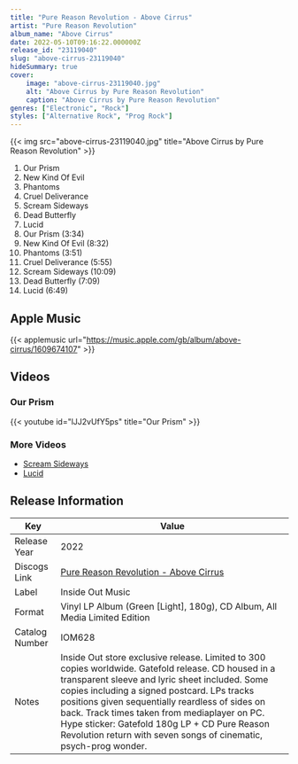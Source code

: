 ```yaml
---
title: "Pure Reason Revolution - Above Cirrus"
artist: "Pure Reason Revolution"
album_name: "Above Cirrus"
date: 2022-05-10T09:16:22.000000Z
release_id: "23119040"
slug: "above-cirrus-23119040"
hideSummary: true
cover:
    image: "above-cirrus-23119040.jpg"
    alt: "Above Cirrus by Pure Reason Revolution"
    caption: "Above Cirrus by Pure Reason Revolution"
genres: ["Electronic", "Rock"]
styles: ["Alternative Rock", "Prog Rock"]
---
```


{{< img src="above-cirrus-23119040.jpg" title="Above Cirrus by Pure Reason Revolution" >}}

<!-- section break -->

1. Our Prism
2. New Kind Of Evil
3. Phantoms
4. Cruel Deliverance
5. Scream Sideways
6. Dead Butterfly
7. Lucid
8. Our Prism (3:34)
9. New Kind Of Evil (8:32)
10. Phantoms (3:51)
11. Cruel Deliverance (5:55)
12. Scream Sideways (10:09)
13. Dead Butterfly (7:09)
14. Lucid (6:49)

<!-- section break -->




## Apple Music
{{< applemusic url="https://music.apple.com/gb/album/above-cirrus/1609674107" >}}





## Videos
### Our Prism
{{< youtube id="lJJ2vUfY5ps" title="Our Prism" >}}<br>

### More Videos

- [Scream Sideways](https://www.youtube.com/watch?v=DMZuXRR4Mzw)
- [Lucid](https://www.youtube.com/watch?v=usmXukkRXRI)


## Release Information
|  Key           | Value                                                |
| ---------------| ---------------------------------------------------- |
| Release Year   | 2022                                   |
| Discogs Link   | [Pure Reason Revolution - Above Cirrus](https://www.discogs.com/release/23119040-Pure-Reason-Revolution-Above-Cirrus) |
| Label          | Inside Out Music |
| Format         | Vinyl LP Album (Green [Light], 180g), CD Album, All Media Limited Edition |
| Catalog Number | IOM628 |
| Notes | Inside Out store exclusive release. Limited to 300 copies worldwide. Gatefold release. CD housed in a transparent sleeve and lyric sheet included. Some copies including a signed postcard.  LPs tracks positions given sequentially reardless of sides on back.  Track times taken from mediaplayer on PC.  Hype sticker: Gatefold 180g LP + CD Pure Reason Revolution return with seven songs of cinematic, psych-prog wonder. |
